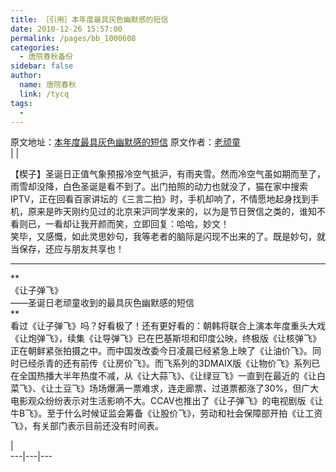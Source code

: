 ```yaml
---
title: ［引用］本年度最具灰色幽默感的短信
date: 2010-12-26 15:57:00
permalink: /pages/bb_1000608
categories: 
  - 唐院春秋备份
sidebar: false
author: 
  name: 唐院春秋
  link: /tycq
tags: 
  - 
---
```


原文地址：[本年度最具灰色幽默感的短信](http://epei1008.blog.163.com/blog/static/2352486020101126113223208)
原文作者：[老顽童](http://epei1008.blog.163.com/)  
|  |  
  
【楔子】圣诞日正值气象预报冷空气抵沪，有雨夹雪。然而冷空气虽如期而至了，雨雪却没降，白色圣诞是看不到了。出门拍照的动力也就没了，猫在家中搜索IPTV，正在回看百家讲坛的《三言二拍》时，手机却响了，不情愿地起身找到手机，原来是昨天刚约见过的北京来沪同学发来的，以为是节日贺信之类的，谁知不看则已，一看却让我开颜而笑，立即回复：哈哈，妙文！  
笑毕，又感慨，如此灵思妙句，我等老者的脑际是闪现不出来的了。既是妙句，就当保存，还应与朋友共享也！  
  

* * *

**  
《让子弹飞》  
——圣诞日老顽童收到的最具灰色幽默感的短信  
**  
看过《让子弹飞》吗？好看极了！还有更好看的：朝韩将联合上演本年度重头大戏《让炮弹飞》，续集《让导弹飞》已在巴基斯坦和印度公映，终极版《让核弹飞》正在朝鲜紧张拍摄之中。而中国发改委今日凌晨已经紧急上映了《让油价飞》。同时已经杀青的还有前传《让房价飞》。而飞系列的3DMAIX版《让物价飞》系列已在全国热播大半年热度不减，从《让大蒜飞》、《让绿豆飞》一直到在最近的《让白菜飞》、《让土豆飞》场场爆满一票难求，连走廊票、过道票都涨了30%，但广大电影观众纷纷表示对生活影响不大。CCAV也推出了《让子弹飞》的电视剧版《让牛B飞》。至于什么时候证监会筹备《让股价飞》，劳动和社会保障部开拍《让工资飞》，有关部门表示目前还没有时间表。  
  
  
  
|  
---|---|---